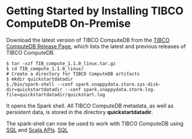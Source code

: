 <a id="getting-started-by-installing-snappydata-on-premise"></a>
# Getting Started by Installing TIBCO ComputeDB On-Premise
Download the latest version of TIBCO ComputeDB from the [TIBCO ComputeDB Release Page](https://github.com/SnappyDataInc/snappydata/releases/), which lists the latest and previous releases of TIBCO ComputeDB.

```pre
$ tar -xzf TIB_compute_1.1.0_linux.tar.gz
$ cd TIB_compute_1.1.0_linux/
# Create a directory for TIBCO ComputeDB artifacts
$ mkdir quickstartdatadir
$./bin/spark-shell --conf spark.snappydata.store.sys-disk-dir=quickstartdatadir --conf spark.snappydata.store.log-file=quickstartdatadir/quickstart.log
```

It opens the Spark shell. All TIBCO ComputeDB metadata, as well as persistent data, is stored in the directory **quickstartdatadir**.

The spark-shell can now be used to work with TIBCO ComputeDB using [SQL](using_sql.md) and [Scala APIs](using_spark_scala_apis.md).
 [SQL](using_sql.md)
